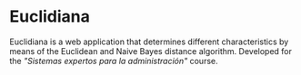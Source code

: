 # Euclidiana
Euclidiana is a web application that determines different characteristics by means of the Euclidean and Naive Bayes distance algorithm.
Developed for the *"Sistemas expertos para la administración"* course.